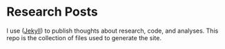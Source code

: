 # Research Posts

I use ([Jekyll](https://github.com/jekyll/jekyll)) to publish thoughts about research, code, and analyses.  This repo is the collection of files used to generate the site.

